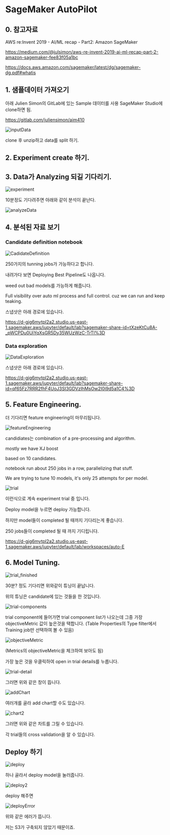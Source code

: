 # SageMaker AutoPilot

## 0. 참고자료

AWS re:Invent 2019 - AI/ML recap - Part2: Amazon SageMaker

https://medium.com/@julsimon/aws-re-invent-2019-ai-ml-recap-part-2-amazon-sagemaker-fee83f05a1bc



https://docs.aws.amazon.com/sagemaker/latest/dg/sagemaker-dg.pdf#whatis



## 1. 샘플데이터 가져오기
아래 Julien Simon의 GitLab에 있는 Sample 데이터를 사용
SageMaker Studio에 clone하면 됨.

https://gitlab.com/juliensimon/aim410

![inputData](../SageMaker_AutoPilot/images/inputData.png)

clone 후 unzip하고 data를 split 하기.

## 2. Experiment create 하기.


## 3. Data가 Analyzing 되길 기다리기.

![experiment](../SageMaker_AutoPilot/images/experiment.png)

10분정도 기다려주면 아래와 같이 분석이 끝난다.

![analyzeData](../SageMaker_AutoPilot/images/analyzeData.png)

## 4. 분석된 자료 보기

### Candidate definition notebook

![CadidateDefinition](../SageMaker_AutoPilot/images/AmazonSageMakerAutopilotCandidateDefinitionNotebook.png)

250가지의 tunning jobs가 가능하다고 합니다.

내려가다 보면 Deploying Best Pipeline도 나옵니다.

weed out bad models를 가능하게 해줍니다.

Full visibility over auto ml process and full control.
cuz we can run and keep teaking.

스냅샷은 아래 경로에 있습니다.

https://d-gjg6mytpl2a2.studio.us-east-1.sagemaker.aws/jupyter/default/lab?sagemaker-share-id=tXzeKtCu8A-_pWCPDu0UiYqXsGR5Dy35WUzWzC-TrTI%3D

### Data exploration

![DataExploration](../SageMaker_AutoPilot/images/AmazonSageMakerAutopilotDataExploration.png)

스냅샷은 아래 경로에 있습니다.

https://d-gjg6mytpl2a2.studio.us-east-1.sagemaker.aws/jupyter/default/lab?sagemaker-share-id=qf65Fz7RRR2fhF4UoJ3SI3GDVzIhMsOw2I0i9d5a1C4%3D

## 5. Feature Engineering.

더 기다리면 feature engineering이 마무리됩니다.

![featureEngineering](../SageMaker_AutoPilot/images/featureEngineering.png)

candidiates는 combination of a pre-processing and algorithm.

mostly we have XJ boost

based on 10 candidates.

notebook run about 250 jobs in a row, parallelizing that stuff.

We are trying to tune 10 models, it's only 25 attempts for per model.

![trial](../SageMaker_AutoPilot/images/trial.png)

이런식으로 계속 experiment trial 중 입니다.

Deploy model을 누르면 deploy 가능합니다.

하지만 model들이 completed 될 때까지 기다리는게 좋습니다.

250 jobs들이 completed 될 때 까지 기디립니다.

https://d-gjg6mytpl2a2.studio.us-east-1.sagemaker.aws/jupyter/default/lab/workspaces/auto-E

## 6. Model Tuning.

![trial_finished](../SageMaker_AutoPilot/images/trial-finish.png)

30분? 정도 기다리면 위와같이 튜닝이 끝납니다.

위의 튜닝은 candidate에 있는 것들을 한 것입니다.

![trial-components](../SageMaker_AutoPilot/images/trial-components.png)

trial component에 들어가면 trial component list가 나오는데 그중 가장 objectiveMetric 값이 높은것을 택합니다. (Table Properties의 Type filter에서 Training job만 선택하여 볼 수 있음)


![objectiveMetric](../SageMaker_AutoPilot/images/objectiveMetric.png)

(Metrics의 objectiveMetric을 체크하여 보아도 됨)

가장 높은 것을 우클릭하여 open in trial details를 누릅니다.

![trial-detail](../SageMaker_AutoPilot/images/trial-detail.png)

그러면 위와 같은 창이 뜹니다.

![addChart](../SageMaker_AutoPilot/images/addChart.png)

여러개를 골라 add chart할 수도 있습니다.

![chart2](../SageMaker_AutoPilot/images/chart2.png)

그러면 위와 같은 차트를 그릴 수 있습니다.

각 trial들의 cross validation을 알 수 있습니다.

## Deploy 하기

![deploy](../SageMaker_AutoPilot/images/deploy.png)

하나 골라서 deploy model을 눌러줍니다.

![deploy2](../SageMaker_AutoPilot/images/deploy2.png)

deploy 해주면

![deployError](../SageMaker_AutoPilot/images/deployError.png)

위와 같은 에러가 뜹니다.

저는 S3가 구축되지 않았기 때문이죠.